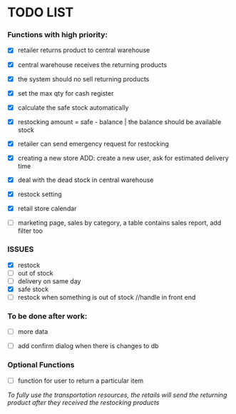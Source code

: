 # TODO LIST

### Functions with high priority:

- [x] retailer returns product to central warehouse
- [x] central warehouse receives the returning products
- [x] the system should no sell returning products 
- [x] set the max qty for cash register
- [x] calculate the safe stock automatically 
- [x] restocking amount = safe - balance | the balance should be available stock 
- [x] retailer can send emergency request for restocking
- [x] creating a new store ADD: create a new user, ask for estimated delivery time
- [x] deal with the dead stock in central warehouse
- [x] restock setting
- [x] retail store calendar
- [ ] marketing page, sales by category, a table contains sales report, add filter too


### ISSUES
- [x] restock <Back>
- [ ] out of stock
- [ ] delivery on same day
- [x] safe stock 
- [ ] restock when something is out of stock //handle in front end

### To be done after work:

- [ ] more data
- [ ] add confirm dialog when there is changes to db 


### Optional Functions
- [ ] function for user to return a particular item


_To fully use the transportation resources, the retails will send the returning product after they received the restocking products_